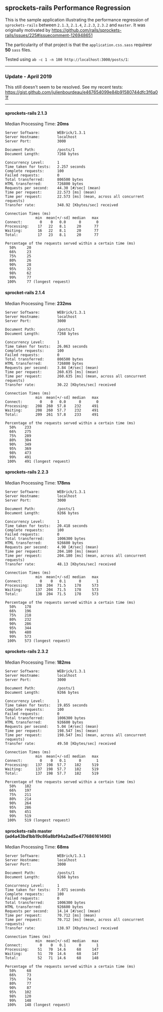 ## sprockets-rails Performance Regression

This is the sample application illustrating the performance regression of `sprockets-rails` between `2.1.3`, `2.1.4`, `2.2.3`, `2.3.2` and `master`. It was originally motivated by https://github.com/rails/sprockets-rails/issues/225#issuecomment-126948651

The particularity of that project is that the `application.css.sass` requiresr **50** `sass` files.

Tested using `ab -c 1 -n 100 http://localhost:3000/posts/1`:

---
### Update - April 2019

This still doesn't seem to be resolved. See my recent tests: https://gist.github.com/julienbourdeau/e467654099e84b91580744dfc3f6a01f

---

#### sprockets-rails 2.1.3

Median Processing Time: **20ms**

```
Server Software:        WEBrick/1.3.1
Server Hostname:        localhost
Server Port:            3000

Document Path:          /posts/1
Document Length:        7268 bytes

Concurrency Level:      1
Time taken for tests:   2.257 seconds
Complete requests:      100
Failed requests:        0
Total transferred:      806500 bytes
HTML transferred:       726800 bytes
Requests per second:    44.30 [#/sec] (mean)
Time per request:       22.573 [ms] (mean)
Time per request:       22.573 [ms] (mean, across all concurrent requests)
Transfer rate:          348.92 [Kbytes/sec] received

Connection Times (ms)
              min  mean[+/-sd] median   max
Connect:        0    0   0.0      0       0
Processing:    17   22   8.1     20      77
Waiting:       16   22   8.1     20      77
Total:         17   23   8.1     20      77

Percentage of the requests served within a certain time (ms)
  50%     20
  66%     23
  75%     25
  80%     26
  90%     28
  95%     32
  98%     62
  99%     77
 100%     77 (longest request)
```

#### sprocket-rails 2.1.4


Median Processing Time: **232ms**


```
Server Software:        WEBrick/1.3.1
Server Hostname:        localhost
Server Port:            3000

Document Path:          /posts/1
Document Length:        7268 bytes

Concurrency Level:      1
Time taken for tests:   26.063 seconds
Complete requests:      100
Failed requests:        0
Total transferred:      806500 bytes
HTML transferred:       726800 bytes
Requests per second:    3.84 [#/sec] (mean)
Time per request:       260.635 [ms] (mean)
Time per request:       260.635 [ms] (mean, across all concurrent requests)
Transfer rate:          30.22 [Kbytes/sec] received

Connection Times (ms)
              min  mean[+/-sd] median   max
Connect:        0    0   0.0      0       0
Processing:   208  260  57.8    232     491
Waiting:      208  260  57.7    232     491
Total:        209  261  57.8    233     491

Percentage of the requests served within a certain time (ms)
  50%    233
  66%    275
  75%    289
  80%    304
  90%    349
  95%    369
  98%    473
  99%    491
 100%    491 (longest request)
 ```


#### sprockets-rails 2.2.3

Median Processing Time: **178ms**

```
Server Software:        WEBrick/1.3.1
Server Hostname:        localhost
Server Port:            3000

Document Path:          /posts/1
Document Length:        9266 bytes

Concurrency Level:      1
Time taken for tests:   20.418 seconds
Complete requests:      100
Failed requests:        0
Total transferred:      1006300 bytes
HTML transferred:       926600 bytes
Requests per second:    4.90 [#/sec] (mean)
Time per request:       204.180 [ms] (mean)
Time per request:       204.180 [ms] (mean, across all concurrent requests)
Transfer rate:          48.13 [Kbytes/sec] received

Connection Times (ms)
              min  mean[+/-sd] median   max
Connect:        0    0   0.1      0       1
Processing:   138  204  71.5    178     573
Waiting:      137  204  71.5    178     573
Total:        138  204  71.5    178     573

Percentage of the requests served within a certain time (ms)
  50%    178
  66%    196
  75%    218
  80%    232
  90%    286
  95%    344
  98%    480
  99%    573
 100%    573 (longest request)
```

#### sprockets-rails 2.3.2

Median Processing Time: **182ms**

```
Server Software:        WEBrick/1.3.1
Server Hostname:        localhost
Server Port:            3000

Document Path:          /posts/1
Document Length:        9266 bytes

Concurrency Level:      1
Time taken for tests:   19.855 seconds
Complete requests:      100
Failed requests:        0
Total transferred:      1006300 bytes
HTML transferred:       926600 bytes
Requests per second:    5.04 [#/sec] (mean)
Time per request:       198.547 [ms] (mean)
Time per request:       198.547 [ms] (mean, across all concurrent requests)
Transfer rate:          49.50 [Kbytes/sec] received

Connection Times (ms)
              min  mean[+/-sd] median   max
Connect:        0    0   0.1      0       1
Processing:   137  198  57.7    182     519
Waiting:      137  198  57.7    182     519
Total:        137  198  57.7    182     519

Percentage of the requests served within a certain time (ms)
  50%    182
  66%    197
  75%    211
  80%    214
  90%    264
  95%    286
  98%    451
  99%    519
 100%    519 (longest request)
```

#### sprockets-rails master (ad4a43bd1bb19c86a8bf94a2ad5e477686161490)

Median Processing Time: **68ms**


```
Server Software:        WEBrick/1.3.1
Server Hostname:        localhost
Server Port:            3000

Document Path:          /posts/1
Document Length:        9266 bytes

Concurrency Level:      1
Time taken for tests:   7.071 seconds
Complete requests:      100
Failed requests:        0
Total transferred:      1006300 bytes
HTML transferred:       926600 bytes
Requests per second:    14.14 [#/sec] (mean)
Time per request:       70.712 [ms] (mean)
Time per request:       70.712 [ms] (mean, across all concurrent requests)
Transfer rate:          138.97 [Kbytes/sec] received

Connection Times (ms)
              min  mean[+/-sd] median   max
Connect:        0    0   0.1      0       1
Processing:    51   70  14.6     68     147
Waiting:       51   70  14.6     68     147
Total:         52   71  14.6     68     148

Percentage of the requests served within a certain time (ms)
  50%     68
  66%     73
  75%     74
  80%     77
  90%     87
  95%    102
  98%    120
  99%    148
 100%    148 (longest request)
 ```

